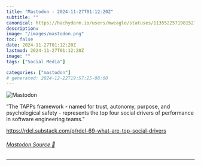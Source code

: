 ```yaml
---
title: "Mastodon - 2024-11-27T01:12:20Z"
subtitle: ""
canonical: https://hachyderm.io/users/mweagle/statuses/113552257198152767
description:
image: "/images/mastodon.png"
toc: false
date: 2024-11-27T01:12:20Z
lastmod: 2024-11-27T01:12:20Z
image: ""
tags: ["Social Media"]

categories: ["mastodon"]
# generated: 2024-12-22T19:57:25-08:00
---
```

![Mastodon](/images/mastodon.png)

<p>“The TAPPs framework - named for trust, autonomy, purpose, and psychological safety - represents the top four social drivers of performance in software engineering teams.”</p><p><a href="https://rdel.substack.com/p/rdel-69-what-are-top-social-drivers" target="_blank" rel="nofollow noopener noreferrer" translate="no"><span class="invisible">https://</span><span class="ellipsis">rdel.substack.com/p/rdel-69-wh</span><span class="invisible">at-are-top-social-drivers</span></a></p>


###### [Mastodon Source 🐘](https://hachyderm.io/@mweagle/113552257198152767)

___
